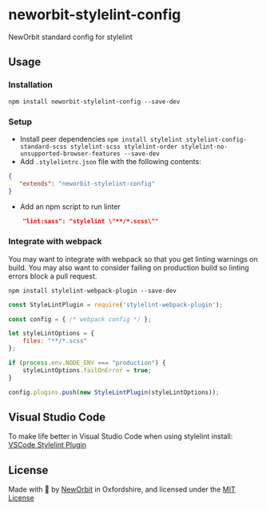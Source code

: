 # neworbit-stylelint-config

NewOrbit standard config for stylelint

## Usage
### Installation

`npm install neworbit-stylelint-config --save-dev`

### Setup

 - Install peer dependencies
 `npm install stylelint stylelint-config-standard-scss stylelint-scss stylelint-order stylelint-no-unsupported-browser-features --save-dev`
 - Add `.stylelintrc.json` file with the following contents:

 ```json
{
    "extends": "neworbit-stylelint-config"
}
 ```

 - Add an npm script to run linter

 ```json
     "lint:sass": "stylelint \"**/*.scss\""
 ```

### Integrate with webpack

You may want to integrate with webpack so that you get linting warnings on build.  You may also want to consider failing on production build so linting errors block a pull request.

`npm install stylelint-webpack-plugin --save-dev`

```js
const StyleLintPlugin = require('stylelint-webpack-plugin');

const config = { /* webpack config */ };

let styleLintOptions = {
    files: "**/*.scss"
};

if (process.env.NODE_ENV === "production") {
    styleLintOptions.failOnError = true;
}

config.plugins.push(new StyleLintPlugin(styleLintOptions));

```

## Visual Studio Code
To make life better in Visual Studio Code when using stylelint install:
[VSCode Stylelint Plugin](https://marketplace.visualstudio.com/items?itemName=stylelint.vscode-stylelint)

## License

Made with :sparkling_heart: by [NewOrbit](https://www.neworbit.co.uk/) in Oxfordshire, and licensed under the [MIT License](LICENSE)
